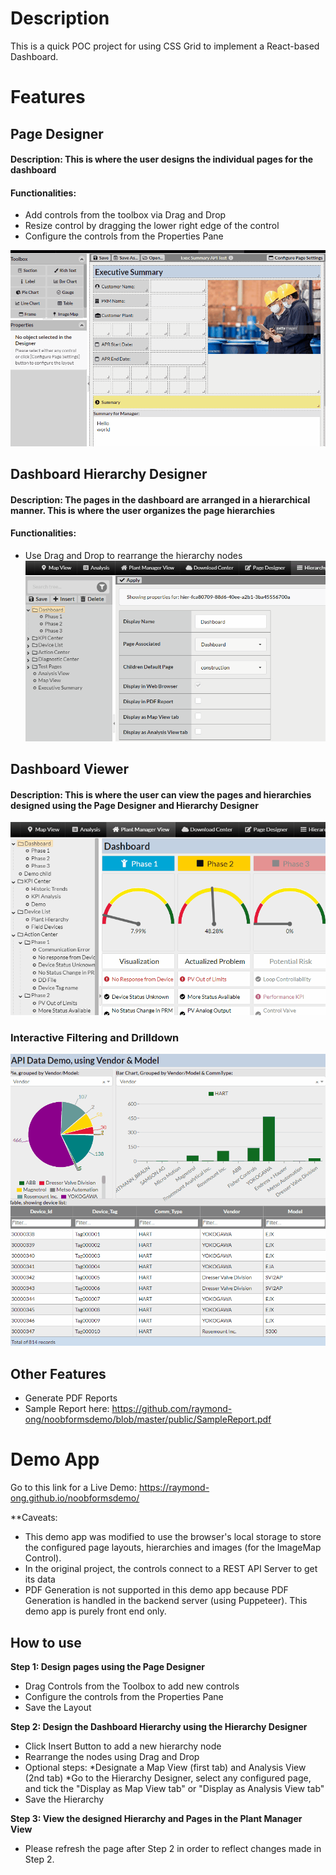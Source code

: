 # Description
This is a quick POC project for using CSS Grid to implement a React-based Dashboard.

# Features
## Page Designer
#### Description: This is where the user designs the individual pages for the dashboard
#### Functionalities:
* Add controls from the toolbox via Drag and Drop
* Resize control by dragging the lower right edge of the control
* Configure the controls from the Properties Pane

![Page Designer GIF image](https://github.com/raymond-ong/noobformsdemo/blob/master/public/page%20designer%20-%20short.gif?raw=true)

## Dashboard Hierarchy Designer
#### Description: The pages in the dashboard are arranged in a hierarchical manner. This is where the user organizes the page hierarchies
#### Functionalities:
* Use Drag and Drop to rearrange the hierarchy nodes
![Dashboard Hierarchy Designer GIF image](https://github.com/raymond-ong/noobformsdemo/blob/master/public/hier%20designer%20-%20short.gif?raw=true)

## Dashboard Viewer
#### Description: This is where the user can view the pages and hierarchies designed using the Page Designer and Hierarchy Designer
![Dashboard Hierarchy Designer GIF image](https://github.com/raymond-ong/noobformsdemo/blob/master/public/dashboard%20-%20short.gif?raw=true)

### Interactive Filtering and Drilldown
![Drilldown and Filtering GIF image](https://github.com/raymond-ong/noobformsdemo/blob/master/public/filter_short.gif?raw=true)

## Other Features
* Generate PDF Reports
* Sample Report here: https://github.com/raymond-ong/noobformsdemo/blob/master/public/SampleReport.pdf

# Demo App
Go to this link for a Live Demo: https://raymond-ong.github.io/noobformsdemo/

**Caveats:
* This demo app was modified to use the browser's local storage to store the configured page layouts, hierarchies and images (for the ImageMap Control).
* In the original project, the controls connect to a REST API Server to get its data
* PDF Generation is not supported in this demo app because PDF Generation is handled in the backend server (using Puppeteer). This demo app is purely front end only.

## How to use
**Step 1: Design pages using the Page Designer**
* Drag Controls from the Toolbox to add new controls
* Configure the controls from the Properties Pane
* Save the Layout

**Step 2: Design the Dashboard Hierarchy using the Hierarchy Designer**
* Click Insert Button to add a new hierarchy node
* Rearrange the nodes using Drag and Drop
* Optional steps:
  *Designate a Map View (first tab) and Analysis View (2nd tab)
  *Go to the Hierarchy Designer, select any configured page, and tick the "Display as Map View tab" or "Display as Analysis View tab"
* Save the Hierarchy

**Step 3: View the designed Hierarchy and Pages in the Plant Manager View**
* Please refresh the page after Step 2 in order to reflect changes made in Step 2.
